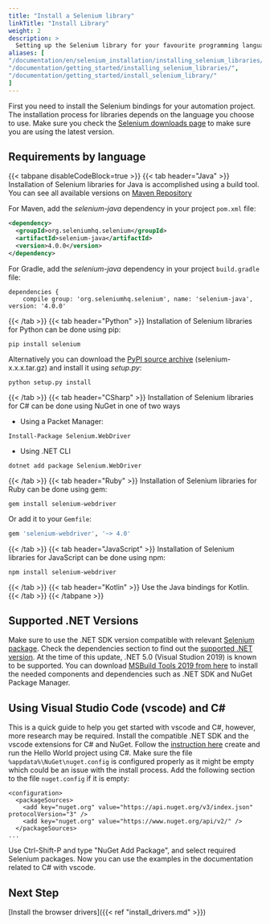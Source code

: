 ```yaml
---
title: "Install a Selenium library"
linkTitle: "Install Library"
weight: 2
description: >
  Setting up the Selenium library for your favourite programming language.
aliases: [
"/documentation/en/selenium_installation/installing_selenium_libraries/",
"/documentation/getting_started/installing_selenium_libraries/",
"/documentation/getting_started/install_selenium_library/"
]
---
```


First you need to install the Selenium bindings for your automation project.
The installation process for libraries depends on the language you choose to use.
Make sure you check the [Selenium downloads page](/downloads/) to make sure
you are using the latest version.

## Requirements by language

{{< tabpane disableCodeBlock=true >}}
  {{< tab header="Java" >}}
Installation of Selenium libraries for Java is accomplished using a build tool.
You can see all available versions on
[Maven Repository](https://mvnrepository.com/artifact/org.seleniumhq.selenium/selenium-java)

For Maven, add the _selenium-java_ dependency in your project `pom.xml` file:

```xml
<dependency>
  <groupId>org.seleniumhq.selenium</groupId>
  <artifactId>selenium-java</artifactId>
  <version>4.0.0</version>
</dependency>
```

For Gradle, add the _selenium-java_ dependency in your project `build.gradle` file:

```text
dependencies {
    compile group: 'org.seleniumhq.selenium', name: 'selenium-java', version: '4.0.0'
```

  {{< /tab >}}
  {{< tab header="Python" >}}
  Installation of Selenium libraries for Python can be done using pip:

```shell
pip install selenium
```

Alternatively you can download the [PyPI source archive](https://pypi.org/project/selenium/#files)
(selenium-x.x.x.tar.gz) and install it using _setup.py_:

```shell
python setup.py install
```

  {{< /tab >}}
  {{< tab header="CSharp" >}}
  Installation of Selenium libraries for C# can be done using NuGet in one of two ways

  * Using a Packet Manager:
```shell
Install-Package Selenium.WebDriver
```
  * Using .NET CLI
```shell
dotnet add package Selenium.WebDriver
```

  {{< /tab >}}
  {{< tab header="Ruby" >}}
  Installation of Selenium libraries for Ruby can be done using gem:

```shell
gem install selenium-webdriver
```

Or add it to your `Gemfile`:

```rb
gem 'selenium-webdriver', '~> 4.0'
```

  {{< /tab >}}
  {{< tab header="JavaScript" >}}
  Installation of Selenium libraries for JavaScript can be done using npm:

```shell
npm install selenium-webdriver
```

  {{< /tab >}}
  {{< tab header="Kotlin" >}}
    Use the Java bindings for Kotlin.
  {{< /tab >}}
{{< /tabpane >}}

## Supported .NET Versions
Make sure to use the .NET SDK version compatible with relevant [Selenium package](https://www.nuget.org/packages/Selenium.WebDriver).
Check the dependencies section to find out the [supported .NET version](https://dotnet.microsoft.com/en-us/download/dotnet).
At the time of this update, .NET 5.0 (Visual Studion 2019) is known to be supported.
You can download [MSBuild Tools 2019 from here](https://docs.microsoft.com/en-us/visualstudio/install/create-an-offline-installation-of-visual-studio?view=vs-2019) to install the needed components and dependencies such as .NET SDK and NuGet Package Manager.

## Using Visual Studio Code (vscode) and C#
This is a quick guide to help you get started with vscode and C#, however, more research may be required.
Install the compatible .NET SDK and the vscode extensions for C# and NuGet.
Follow the [instruction here](https://docs.microsoft.com/en-us/dotnet/core/tutorials/with-visual-studio-code?pivots=dotnet-5-0) create and run the Hello World project using C#.
Make sure the file `%appdata%\NuGet\nuget.config` is configured properly as it might be empty which could be an issue with the install process.
Add the following section to the file `nuget.config` if it is empty:

```
<configuration>
  <packageSources>
    <add key="nuget.org" value="https://api.nuget.org/v3/index.json" protocolVersion="3" />
    <add key="nuget.org" value="https://www.nuget.org/api/v2/" />   
  </packageSources>
...
```

Use Ctrl-Shift-P and type "NuGet Add Package", and select required Selenium packages.
Now you can use the examples in the documentation related to C# with vscode.

## Next Step
[Install the browser drivers]({{< ref "install_drivers.md" >}})
